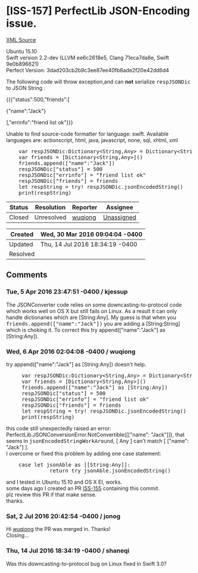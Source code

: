 # [ISS-157] PerfectLib JSON-Encoding issue.

[XML Source](../xml/ISS-157.xml)
<p><p>Ubuntu 15.10<br/>
Swift version 2.2-dev (LLVM ee6c2618e5, Clang 71eca7da8e, Swift 9e0b896621)<br/>
Perfect Version: 3dad203cb2b9c3ee87ee40fb8ade2f20e42dd6d4</p>

<p>The following code will throw exception,and can <b>not</b> serialize <tt>respJSONDic</tt> to JSON String : </p>

<p>{{{"status":500,"friends":[</p>
{"name":"Jack"}
<p>],"errinfo":"friend list ok"}}}</p>

<div class="code panel" style="border-width: 1px;"><div class="codeContent panelContent">
<div class="error"><span class="error">Unable to find source-code formatter for language: swift.</span> Available languages are: actionscript, html, java, javascript, none, sql, xhtml, xml</div><pre>
	<span class="code-keyword">var</span> respJSONDic:Dictionary&lt;<span class="code-object">String</span>,Any&gt; = Dictionary&lt;<span class="code-object">String</span>,Any&gt;()
	<span class="code-keyword">var</span> friends = [Dictionary&lt;<span class="code-object">String</span>,Any&gt;]()
	friends.append([<span class="code-quote">"name"</span>:<span class="code-quote">"Jack"</span>])
	respJSONDic[<span class="code-quote">"status"</span>] = 500
	respJSONDic[<span class="code-quote">"errinfo"</span>] = <span class="code-quote">"friend list ok"</span>
	respJSONDic[<span class="code-quote">"friends"</span>] = friends
	let respString = <span class="code-keyword">try</span>! respJSONDic.jsonEncodedString()
	print(respString)
</pre>
</div></div></p>





Status|Resolution|Reporter|Assignee
------|----------|--------|--------
Closed|Unresolved|[wuqiong](wuqiong)|[Unassigned]($-1)





Created|Wed, 30 Mar 2016 09:04:04 -0400
-------|--------------
Updated|Thu, 14 Jul 2016 18:34:19 -0400
Resolved|


## Comments




### Tue, 5 Apr 2016 23:47:51 -0400 / kjessup 

<p><p>The JSONConverter code relies on some downcasting-to-protocol code which works well on OS X but still fails on Linux. As a result it can only handle dictionaries which are <span class="error">&#91;String:Any&#93;</span>. My guess is that when you <tt>friends.append(<span class="error">&#91;&quot;name&quot;:&quot;Jack&quot;&#93;</span>)</tt> you are adding a <span class="error">&#91;String:String&#93;</span> which is choking it. To correct this try append(<span class="error">&#91;&quot;name&quot;:&quot;Jack&quot;&#93;</span> as <span class="error">&#91;String:Any&#93;</span>).</p></p>


### Wed, 6 Apr 2016 02:04:08 -0400 / wuqiong 

<p><p>try append(<span class="error">&#91;&quot;name&quot;:&quot;Jack&quot;&#93;</span> as <span class="error">&#91;String:Any&#93;</span>) doesn't help.</p>

<div class="code panel" style="border-width: 1px;"><div class="codeContent panelContent">
<pre class="code-java">
	 <span class="code-keyword">var</span> respJSONDic:Dictionary&lt;<span class="code-object">String</span>,Any&gt; = Dictionary&lt;<span class="code-object">String</span>,Any&gt;()
	 <span class="code-keyword">var</span> friends = [Dictionary&lt;<span class="code-object">String</span>,Any&gt;]()
	 friends.append([<span class="code-quote">"name"</span>:<span class="code-quote">"Jack"</span>] as [<span class="code-object">String</span>:Any])
	 respJSONDic[<span class="code-quote">"status"</span>] = 500
	 respJSONDic[<span class="code-quote">"errinfo"</span>] = <span class="code-quote">"friend list ok"</span>
	 respJSONDic[<span class="code-quote">"friends"</span>] = friends
	 let respString = <span class="code-keyword">try</span>! respJSONDic.jsonEncodedString()
	 print(respString)
</pre>
</div></div>
<p>this code still unexpectedly raised an error: PerfectLib.JSONConversionError.NotConvertible([<span class="error">&#91;&quot;name&quot;: &quot;Jack&quot;&#93;</span>]), that seems in <tt>jsonEncodedStringWorkAround</tt>, [ Any ] can't match [ <span class="error">&#91;&quot;name&quot;: &quot;Jack&quot;&#93;</span> ].<br/>
I overcome or fixed this problem by adding one case statement:</p>
<div class="code panel" style="border-width: 1px;"><div class="codeContent panelContent">
<pre class="code-java">
    <span class="code-keyword">case</span> let jsonAble as [[<span class="code-object">String</span>:Any]]:
              <span class="code-keyword">return</span> <span class="code-keyword">try</span> jsonAble.jsonEncodedString()
</pre>
</div></div>
<p>and I tested in Ubuntu 15.10 and OS X EI, works.<br/>
some days ago I created an PR <a href="http://jira.perfect.org:8080/browse/ISS-155" title="make abandoned session also deleted in SQLite DB./Fix  JSON-Encode issue./Fix Firefox-WebSocket issue." class="issue-link" data-issue-key="ISS-155">ISS-155</a>    containing this commit.<br/>
plz review this PR if that make sense.<br/>
thanks.</p></p>


### Sat, 2 Jul 2016 20:42:54 -0400 / jonog 

<p><p>Hi <a href="http://jira.perfect.org:8080/secure/ViewProfile.jspa?name=wuqiong" class="user-hover" rel="wuqiong">wuqiong</a> the PR was merged in. Thanks!<br/>
Closing...</p></p>


### Thu, 14 Jul 2016 18:34:19 -0400 / shaneqi 

<p><p>Was this downcasting-to-protocol bug on Linux fixed in Swift 3.0?</p></p>



